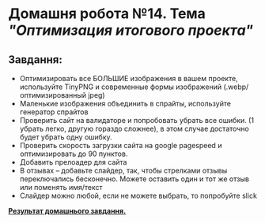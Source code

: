 # Домашня робота №14. Тема *"Оптимизация итогового проекта"*
## Завдання:

- Оптимизировать все БОЛЬШИЕ изображения в вашем проекте, используйте TinyPNG и современные формы изображений (.webp/оптимизированный jpeg)
- Маленькие изображения объединить в спрайты, используйте генератор спрайтов
- Проверить сайт на валидаторе и попробовать убрать все ошибки. (1 убрать легко, другую гораздо сложнее), в этом случае достаточно будет убрать одну ошибку.
- Проверить скорость загрузки сайта на google pagespeed и оптимизировать до 90 пунктов.
- Добавить прелоадер для сайта
- В отзывах – добавьте слайдер, так, чтобы стрелками отзывы переключались бесконечно. Можете оставить один и тот же отзыв или поменять имя/текст
- Слайдер можно любой, если не можете выбрать, то попробуйте slick


**[Результат домашнього завдання.](https://danadovzh.github.io/Cursor_Education/HW14-Optimization-of-the-final-project/index.html)** 
